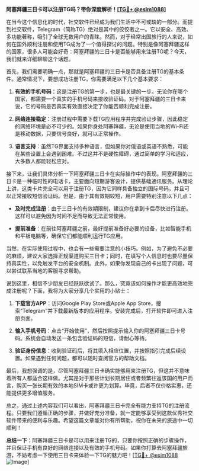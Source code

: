 **阿塞拜疆三日卡可以注册TG吗？带你深度解析！[[TG💪+ @esim1088](https://t.me/s/esim1088)]**

在当今这个信息化的时代，社交软件已经成为我们生活中不可或缺的一部分。而提到社交软件，Telegram（简称TG）绝对是其中的佼佼者之一。它以安全、高效、多功能著称，吸引了全球无数用户的青睐。然而，对于经常出国旅行的人来说，如何在国外顺利注册和使用TG成为了一个值得探讨的问题。特别是像阿塞拜疆这样的国家，很多人可能会好奇：阿塞拜疆的三日卡是否能够用来注册TG呢？今天，我们就来详细聊聊这个话题。

首先，我们需要明确一点，那就是阿塞拜疆的三日卡是否具备注册TG的基本条件。通常情况下，要想成功注册TG，你需要满足以下几个基本要求：

1. **有效的手机号码**：这是注册TG的第一步，也是最关键的一步。无论你在哪个国家，都需要一个真实的手机号码来接收验证码。对于阿塞拜疆的三日卡来说，它的号码是否真实有效直接决定了你能否顺利完成注册。

2. **网络连接稳定**：注册过程中需要下载TG应用程序并完成验证步骤，因此稳定的网络环境是必不可少的。如果你身处阿塞拜疆，无论是使用当地的Wi-Fi还是移动数据，只要信号良好，就可以正常操作。

3. **语言支持**：虽然TG界面支持多种语言，但如果你对俄语或英语不熟悉，可能在某些设置上会遇到困难。不过这并不是硬性障碍，通过简单的学习和适应，大多数人都能轻松应对。

接下来，让我们具体分析一下阿塞拜疆三日卡在实际操作中的表现。阿塞拜疆的三日卡是一种临时性的电话卡，主要面向短期游客设计，提供基础通讯服务。从理论上讲，这类卡片完全可以用于注册TG，因为它同样具备独立的国际号码，并且可以正常接收短信验证码。但是，由于其有效期较短，用户需要特别注意以下几点：

- **及时完成注册**：由于三日卡的有效期限制，建议你在拿到卡后尽快进行注册。这样可以避免因为时间不足而导致无法正常使用。
  
- **提前准备**：在前往阿塞拜疆之前，最好提前准备好必要的设备，比如智能手机和平板电脑等，确保它们都能顺利运行TG应用。

当然，在实际使用过程中，也会有一些需要注意的小技巧。例如，为了避免不必要的麻烦，建议大家选择正规渠道购买三日卡；同时，在填写个人信息时也要尽量保持真实性，以免触发平台的安全机制。此外，如果你发现自己的卡出现了问题，可以尝试联系当地的客服寻求帮助。

说到这里，相信不少朋友已经跃跃欲试了。那么，究竟该如何操作才能更高效地完成注册呢？下面，我将为大家分享几个实用的小贴士：

1. **下载官方APP**：访问Google Play Store或Apple App Store，搜索“Telegram”并下载最新版本的应用程序。安装完成后，打开软件即可进入注册页面。

2. **输入手机号码**：点击“开始使用”，然后按照提示输入你的阿塞拜疆三日卡号码。系统会自动发送一条包含验证码的短信，请耐心等待。

3. **验证身份信息**：收到验证码后，将其填入相应位置，并按照指引完成后续设置。如果遇到任何问题，都可以随时查阅官方的帮助文档。

最后，我想强调的是，尽管阿塞拜疆三日卡确实能够用来注册TG，但这并不意味着所有人都适合这样做。尤其是对于那些计划长期居住或者频繁往返该国的用户而言，购买一张长期有效的本地SIM卡或许更为划算。毕竟，后者不仅价格实惠，还能提供更多增值服务。

总之，通过上述内容我们可以看出，阿塞拜疆三日卡完全有能力支持TG的注册流程。只要我们遵循正确的步骤，并做好充分准备，就一定能够享受到这款优秀社交软件带来的便利与乐趣。希望这篇文章能对你有所帮助，祝你在未来的旅途中一切顺利！

**总结一下**：阿塞拜疆三日卡是可以用来注册TG的，只要你按照正确的步骤操作，并且保证手机有良好的网络连接以及有效的手机号码。如果你打算去阿塞拜疆旅游，不妨考虑一下使用三日卡来体验一下TG的魅力吧！[[TG💪+ @esim1088](https://t.me/s/esim1088) ![Image](https://i.postimg.cc/4NQfJmqS/Snipaste-2025-05-13-00-14-12.png)]